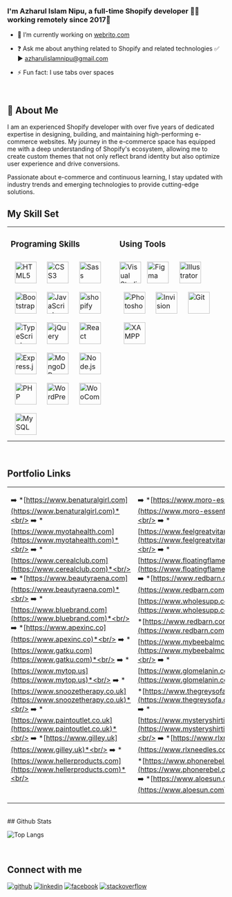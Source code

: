 
  

### <div align="start">I'm Azharul Islam Nipu, a full-time Shopify developer 👨‍💻 working remotely since 2017🚀</div>  
  

- 🔭 I’m currently working on [webrito,com](https://webrito.com)  
  

- ❓ Ask me about anything related to Shopify and related technologies  ✅  ► azharulislamnipu@gmail.com
  

- ⚡ Fun fact: I use tabs over spaces  

  </div>

<br/>  


## 🚀 About Me
<div align="start">  
I am an experienced Shopify developer with over five years of dedicated expertise in designing, building, and maintaining high-performing e-commerce websites. My journey in the e-commerce space has equipped me with a deep understanding of Shopify's ecosystem, allowing me to create custom themes that not only reflect brand identity but also optimize user experience and drive conversions.

Passionate about e-commerce and continuous learning, I stay updated with industry trends and emerging technologies to provide cutting-edge solutions.
</div>

## My Skill Set  
<table><tr><td valign="top" width="50%">



### Programing Skills  
<div align="start">
<a href="https://en.wikipedia.org/wiki/HTML5" target="_blank"><img style="margin: 10px" src="https://profilinator.rishav.dev/skills-assets/html5-original-wordmark.svg" alt="HTML5" height="50" /></a>  
<a href="https://www.w3schools.com/css/" target="_blank"><img style="margin: 10px" src="https://profilinator.rishav.dev/skills-assets/css3-original-wordmark.svg" alt="CSS3" height="50" /></a>  
<a href="https://sass-lang.com/" target="_blank"><img style="margin: 10px" src="https://profilinator.rishav.dev/skills-assets/sass-original.svg" alt="Sass" height="50" /></a>  
<a href="https://getbootstrap.com/docs/3.4/javascript/" target="_blank"><img style="margin: 10px" src="https://profilinator.rishav.dev/skills-assets/bootstrap-plain.svg" alt="Bootstrap" height="50" /></a>  
<a href="https://www.javascript.com/" target="_blank"><img style="margin: 10px" src="https://profilinator.rishav.dev/skills-assets/javascript-original.svg" alt="JavaScript" height="50" /></a>  
<a href="https://www.javascript.com/" target="_blank"><img style="margin: 10px" src="https://github.com/user-attachments/assets/82982462-5d73-47fd-b606-006515f9e87f" alt="shopify" height="50" /></a>  
<a href="https://www.typescriptlang.org/" target="_blank"><img style="margin: 10px" src="https://profilinator.rishav.dev/skills-assets/typescript-original.svg" alt="TypeScript" height="50" /></a>  
<a href="https://jquery.com/" target="_blank"><img style="margin: 10px" src="https://profilinator.rishav.dev/skills-assets/jquery.png" alt="jQuery" height="50" /></a>  
<a href="https://reactjs.org/" target="_blank"><img style="margin: 10px" src="https://profilinator.rishav.dev/skills-assets/react-original-wordmark.svg" alt="React" height="50" /></a> 
<a href="https://expressjs.com/" target="_blank"><img style="margin: 10px" src="https://profilinator.rishav.dev/skills-assets/express-original-wordmark.svg" alt="Express.js" height="50" /></a>  
<a href="https://www.mongodb.com/" target="_blank"><img style="margin: 10px" src="https://profilinator.rishav.dev/skills-assets/mongodb-original-wordmark.svg" alt="MongoDB" height="50" /></a>  
<a href="https://nodejs.org/" target="_blank"><img style="margin: 10px" src="https://profilinator.rishav.dev/skills-assets/nodejs-original-wordmark.svg" alt="Node.js" height="50" /></a>  
<a href="https://www.php.net/" target="_blank"><img style="margin: 10px" src="https://profilinator.rishav.dev/skills-assets/php-original.svg" alt="PHP" height="50" /></a>  
<a href="https://wordpress.com/" target="_blank"><img style="margin: 10px" src="https://profilinator.rishav.dev/skills-assets/wordpress.png" alt="WordPress" height="50" /></a>  
<a href="https://woocommerce.com/" target="_blank"><img style="margin: 10px" src="https://profilinator.rishav.dev/skills-assets/woocommerce.png" alt="WooCommerce" height="50" /></a>  
<a href="https://www.mysql.com/" target="_blank"><img style="margin: 10px" src="https://profilinator.rishav.dev/skills-assets/mysql-original-wordmark.svg" alt="MySQL" height="50" /></a>  


</div>

</td><td valign="top" width="50%">



### Using Tools  
<div align="start">  
    <a href="https://code.visualstudio.com" target="_blank"><img src="https://github.com/user-attachments/assets/984b49c7-0783-42dc-8f2f-c37cce455f17" alt="Visual Studio Code" width="50" height="50"/></a>
    <a href="https://www.figma.com/" target="_blank"><img style="margin: 10px" src="https://profilinator.rishav.dev/skills-assets/figma-icon.svg" alt="Figma" height="50" /></a>
    <a href="https://www.adobe.com/in/products/illustrator.html" target="_blank"><img style="margin: 10px" src="https://profilinator.rishav.dev/skills-assets/adobe_illustrator-icon.svg" alt="Illustrator" height="50" /></a>
    <a href="https://www.adobe.com/in/products/photoshop.html" target="_blank"><img style="margin: 10px" src="https://profilinator.rishav.dev/skills-assets/photoshop-plain.svg" alt="Photoshop" height="50" /></a>  
    <a href="https://www.invisionapp.com" target="_blank"><img style="margin: 10px" src="https://profilinator.rishav.dev/skills-assets/invision.svg" alt="Invision" height="50" /></a>  
    <a href="https://github.com/" target="_blank"><img style="margin: 10px" src="https://profilinator.rishav.dev/skills-assets/git-scm-icon.svg" alt="Git" height="50" /></a>  
    <a href="https://www.apachefriends.org" target="_blank"><img style="margin: 10px" src="https://profilinator.rishav.dev/skills-assets/xampp.png" alt="XAMPP" height="50" /></a> 

</div>

</td></tr></table>  

<br/>  

## Portfolio Links

<table width="100%"><tr><td valign="top" width="50%">
  <div align="start">  
    
:arrow_right: *[https://www.benaturalgirl.com](https://www.benaturalgirl.com)*<br/>
:arrow_right: *[https://www.myotahealth.com](https://www.myotahealth.com)*<br/>
:arrow_right: *[https://www.cerealclub.com](https://www.cerealclub.com)*<br/>
:arrow_right: *[https://www.beautyraena.com](https://www.beautyraena.com)*<br/>
:arrow_right: *[https://www.bluebrand.com](https://www.bluebrand.com)*<br/>
:arrow_right: *[https://www.apexinc.co](https://www.apexinc.co)*<br/>
:arrow_right: *[https://www.gatku.com](https://www.gatku.com)*<br/>
:arrow_right: *[https://www.mytop.us](https://www.mytop.us)*<br/>
:arrow_right: *[https://www.snoozetherapy.co.uk](https://www.snoozetherapy.co.uk)*<br/>
:arrow_right: *[https://www.paintoutlet.co.uk](https://www.paintoutlet.co.uk)*<br/>
:arrow_right: *[https://www.gilley.uk](https://www.gilley.uk)*<br/>
:arrow_right: *[https://www.hellerproducts.com](https://www.hellerproducts.com)*<br/>
    
</div>
</td><td valign="top" width="50%">
  <div align="start">  
    
:arrow_right: *[https://www.moro-essentials.com](https://www.moro-essentials.com)*<br/>
:arrow_right: *[https://www.feelgreatvitamins.com](https://www.feelgreatvitamins.com)*<br/>
:arrow_right: *[https://www.floatingflame.com](https://www.floatingflame.com)*<br/>
:arrow_right: *[https://www.redbarn.com](https://www.redbarn.com)*<br/>
:arrow_right: *[https://www.wholesupp.com](https://www.wholesupp.com)*<br/>
:arrow_right: *[https://www.redbarn.com](https://www.redbarn.com)*<br/>
:arrow_right: *[https://www.mybeebalmco.com](https://www.mybeebalmco.com)*<br/>
:arrow_right: *[https://www.glomelanin.com](https://www.glomelanin.com)*<br/>
:arrow_right: *[https://www.thegreysofa.com](https://www.thegreysofa.com)*<br/>
:arrow_right: *[https://www.mysteryshirtinabox.com](https://www.mysteryshirtinabox.com)*<br/>
:arrow_right: *[https://www.rlxneedles.com](https://www.rlxneedles.com)*<br/>
:arrow_right: *[https://www.phonerebel.com](https://www.phonerebel.com)*<br/>
:arrow_right: *[https://www.aloesun.com](https://www.aloesun.com)*<br/>

</div>
</td></tr></table>  



<br/>  
## Github Stats  

![Top Langs](https://github-readme-stats.vercel.app/api/top-langs/?username=azharulislam6212&layout=compact)


<br/>  


## Connect with me  
<div align="start">
<a href="https://github.com/azharulislam6212" target="_blank"><img src=https://img.shields.io/badge/github-%2324292e.svg?&style=for-the-badge&logo=github&logoColor=white alt=github style="margin-bottom: 5px;" /></a>
<a href="https://linkedin.com/in/azharulislamnipu/" target="_blank"><img src=https://img.shields.io/badge/linkedin-%231E77B5.svg?&style=for-the-badge&logo=linkedin&logoColor=white alt=linkedin style="margin-bottom: 5px;" /></a>
<a href="https://www.facebook.com/https://web.facebook.com/azharulislam.nipu" target="_blank"><img src=https://img.shields.io/badge/facebook-%232E87FB.svg?&style=for-the-badge&logo=facebook&logoColor=white alt=facebook style="margin-bottom: 5px;" /></a>
<a href="https://stackoverflow.com/users/https://stackoverflow.com/users/4989918/azharul-islam" target="_blank">
<img src=https://img.shields.io/badge/stackoverflow-%23F28032.svg?&style=for-the-badge&logo=stackoverflow&logoColor=white alt=stackoverflow style="margin-bottom: 5px;" />
</a>  
</div>  
  

<br/>  


